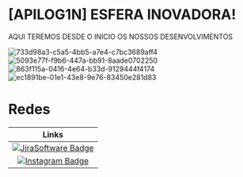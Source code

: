 # [APILOG1N] ESFERA INOVADORA!
AQUI TEREMOS DESDE O INICIO OS NOSSOS DESENVOLVIMENTOS

![733d98a3-c5a5-4bb5-a7e4-c7bc3689aff4](https://github.com/Guilhermecarvalhoribeiro/Esfera-Inovadora/assets/141978882/34105010-da86-47f7-bd47-86cc02640af2)
![5093e77f-f9b6-447a-bb91-8aade0702250](https://github.com/Guilhermecarvalhoribeiro/Esfera-Inovadora/assets/141978882/ee8c95a3-0669-4889-8814-bd63d79d9e22)
![863f115a-0416-4e64-b33d-9129444f4174](https://github.com/Guilhermecarvalhoribeiro/Esfera-Inovadora/assets/141978882/859e8685-40fb-45eb-b21a-ebc7766ef4a1)
![ec1891be-01e1-43e8-9e76-83450e281d83](https://github.com/Guilhermecarvalhoribeiro/Esfera-Inovadora/assets/141978882/01646221-2a26-4133-afa5-4450323806a3)


# Redes
|      Links       |
| :-------------------------------------------------------------------------------------------------------------------------------------------------------------------------------------------------------------------------------------------------------------------------------------------------------------------------: |
|     [![JiraSoftware Badge](https://upload.wikimedia.org/wikipedia/commons/thumb/8/82/Jira_%28Software%29_logo.svg/2560px-Jira_%28Software%29_logo.svg.png)](https://pedrokill.atlassian.net/jira/projects?selectedProjectType=software)             |
|     [![Instagram Badge](https://logospng.org/download/instagram/logo-instagram-4096.png)](https://pedrokill.atlassian.net/jira/projects?selectedProjectType=software)             |
